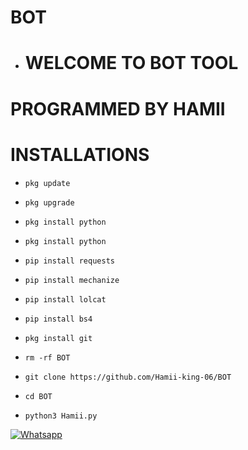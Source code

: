 # BOT
- # WELCOME TO BOT TOOL

# PROGRAMMED BY HAMII

# INSTALLATIONS
- `pkg update`

 

- `pkg upgrade`

 

- `pkg install python`

 

- `pkg install python`

 

- `pip install requests`

 

- `pip install mechanize`

 

- `pip install lolcat`

 

- `pip install bs4`

 

- `pkg install git`

- `rm -rf BOT`
 
- `git clone https://github.com/Hamii-king-06/BOT`


- `cd BOT`


- `python3 Hamii.py`



 

 

 [![Whatsapp](https://img.shields.io/badge/Whatsapp-HAMII-deepgreen?style=flat-square&logo=whatsapp)](https://wa.me/+994401314689)
